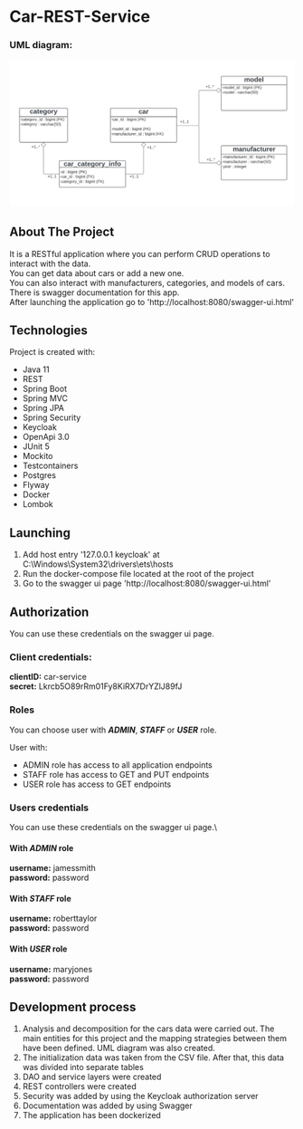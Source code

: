 # Car-REST-Service

### UML diagram:

![UML diagram](Car_App_UML.PNG)

## About The Project

It is a RESTful application where you can perform CRUD operations to interact with the data.\
You can get data about cars or add a new one.\
You can also interact with manufacturers, categories, and models of cars.
There is swagger documentation for this app.\
After launching the application go to 'http://localhost:8080/swagger-ui.html'

## Technologies
Project is created with:

* Java 11
* REST
* Spring Boot
* Spring MVC
* Spring JPA
* Spring Security
* Keycloak
* OpenApi 3.0
* JUnit 5
* Mockito
* Testcontainers
* Postgres
* Flyway
* Docker
* Lombok

## Launching
1) Add host entry '127.0.0.1 keycloak' at C:\Windows\System32\drivers\ets\hosts
2) Run the docker-compose file located at the root of the project
3) Go to the swagger ui page 'http://localhost:8080/swagger-ui.html'

## Authorization

You can use these credentials on the swagger ui page.

### Client credentials:
**clientID:** car-service\
**secret:** Lkrcb5O89rRm01Fy8KiRX7DrYZlJ89fJ

### Roles
You can choose user with ***ADMIN***, ***STAFF*** or ***USER*** role.

User with:
* ADMIN role has access to all application endpoints
* STAFF role has access to GET and PUT endpoints
* USER role has access to GET endpoints


### Users credentials
You can use these credentials on the swagger ui page.\

#### With *ADMIN* role
**username:** jamessmith\
**password:** password

#### With *STAFF* role
**username:** roberttaylor\
**password:** password

#### With *USER* role
**username:** maryjones\
**password:** password

## Development process
1) Analysis and decomposition for the cars data were carried out.
The main entities for this project and the mapping strategies between them have been defined.
UML diagram was also created.
2) The initialization data was taken from the CSV file. After that, this data was divided into separate tables
3) DAO and service layers were created
4) REST controllers were created
5) Security was added by using the Keycloak authorization server
6) Documentation was added by using Swagger
7) The application has been dockerized
